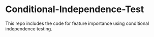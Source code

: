 # Conditional-Independence-Test
This repo includes the code for feature importance using conditional independence testing.
